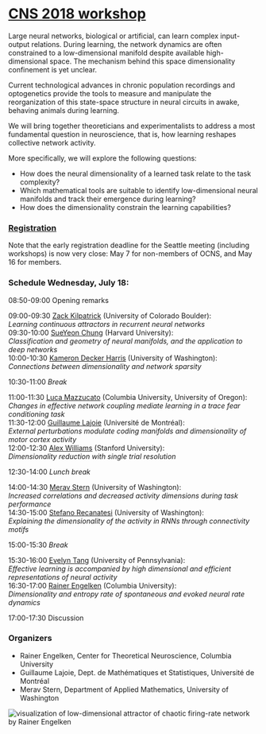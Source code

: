 # **[CNS 2018 workshop](http://www.cnsorg.org/cns-2018)**
Large neural networks, biological or artificial, can learn complex input-output relations. During learning, the network dynamics are often constrained to a low-dimensional manifold despite available high-dimensional space. The mechanism behind this space dimensionality confinement is yet unclear. 

Current technological advances in chronic population recordings and optogenetics provide the tools to measure and manipulate the reorganization of this state-space structure in neural circuits in awake, behaving animals during learning. 

We will bring together theoreticians and experimentalists to address a most fundamental question in neuroscience, that is, how learning reshapes collective network activity. 

More specifically, we will explore the following questions: 
* How does the neural dimensionality of a learned task relate to the task complexity? 
* Which mathematical tools are suitable to identify low-dimensional neural manifolds and track their emergence during learning?
* How does the dimensionality constrain the learning capabilities?

### [Registration](https://ocns.memberclicks.net/cns-2018 "CNS 2018 registration")
Note that the early registration deadline for the Seattle meeting (including workshops) is now very close: May 7 for non-members of OCNS, and May 16 for members.

### Schedule Wednesday, July 18:
08:50-09:00 Opening remarks  


09:00-09:30 [Zack Kilpatrick](https://www.colorado.edu/amath/zpkilpat) (University of Colorado Boulder):  
*Learning continuous attractors in recurrent neural networks*  
09:30-10:00 [SueYeon Chung](https://sites.google.com/site/sueyeonchung/) (Harvard University):  
*Classification and geometry of neural manifolds, and the application to deep networks*  
10:00-10:30 [Kameron Decker Harris](http://faculty.washington.edu/kamdh/) (University of Washington):  
*Connections between dimensionality and network sparsity*  


10:30-11:00 _Break_  


11:00-11:30 [Luca Mazzucato](https://lucamazzucato.weebly.com/) (Columbia University, University of Oregon):  
*Changes in effective network coupling mediate learning in a trace fear conditioning task*  
11:30-12:00 [Guillaume Lajoie](https://dms.umontreal.ca/~lajoie/) (Université de Montréal):  
*External perturbations modulate coding manifolds and dimensionality of motor cortex activity*  
12:00-12:30 [Alex Williams](http://alexhwilliams.info/) (Stanford University):  
*Dimensionality reduction with single trial resolution* 


12:30-14:00 _Lunch break_  


14:00-14:30 [Merav Stern](https://faculty.washington.edu/ms4325/) (University of Washington):  
*Increased correlations and decreased activity dimensions during task performance*  
14:30-15:00 [Stefano Recanatesi](https://faculty.washington.edu/etsb/) (University of Washington):  
*Explaining the dimensionality of the activity in RNNs through connectivity motifs*  


15:00-15:30 _Break_  


15:30-16:00 [Evelyn Tang](https://scholar.google.com/citations?user=CQbaZpMAAAAJ&hl=en) (University of Pennsylvania):  
*Effective learning is accompanied by high dimensional and efficient representations of neural activity*  
16:30-17:00 [Rainer Engelken](https://ctn.zuckermaninstitute.columbia.edu/people/rainer-engelken) (Columbia University):  
*Dimensionality and entropy rate of spontaneous and evoked neural rate dynamics*  


17:00-17:30 Discussion  

### Organizers

* Rainer Engelken, Center for Theoretical Neuroscience, Columbia University
* Guillaume Lajoie, Dept. de Mathématiques et Statistiques, Université de Montréal
* Merav Stern, Department of Applied Mathematics, University of Washington

![visualization of low-dimensional attractor of chaotic firing-rate network by Rainer Engelken](http://www.columbia.edu/~re2365/attractor.png)
